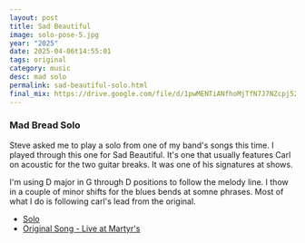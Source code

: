 ```yaml
---
layout: post
title: Sad Beautiful
image: solo-pose-5.jpg
year: "2025"
date: 2025-04-06t14:55:01
tags: original
category: music
desc: mad solo
permalink: sad-beautiful-solo.html
final_mix: https://drive.google.com/file/d/1pwMENTiANfhoMjTfN7J7NZcpj52j0sdK/view?usp=sharing
---
```


### Mad Bread Solo

Steve asked me to play a solo from one of my band's songs this time. I played through this one for Sad Beautiful. It's one that usually features Carl on acoustic for the two guitar breaks. It was one of his signatures at shows.

I'm using D major in G through D positions to follow the melody line. I thow in a couple of minor shifts for the blues bends at somne phrases. Most of what I do is following carl's lead from the original.

- <a href="https://drive.google.com/file/d/1pwMENTiANfhoMjTfN7J7NZcpj52j0sdK/view?usp=sharing" target="_blank">Solo</a>
- <a href="https://www.youtube.com/watch?v=7J1Ydidju8I" target="_blank">Original Song - Live at Martyr's</a>